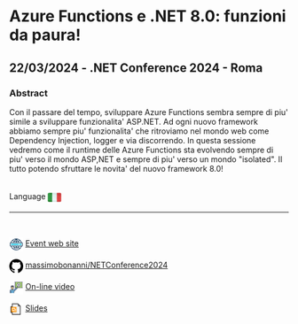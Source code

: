 # Azure Functions e .NET 8.0: funzioni da paura!
##  22/03/2024 - .NET Conference 2024 - Roma
### Abstract 
Con il passare del tempo, sviluppare Azure Functions sembra sempre di piu' simile a sviluppare funzionalita' ASP.NET. Ad ogni nuovo framework abbiamo sempre piu' funzionalita' che ritroviamo nel mondo web come Dependency Injection, logger e via discorrendo. In questa sessione vedremo come il runtime delle Azure Functions sta evolvendo sempre di piu' verso il mondo ASP,NET e sempre di piu' verso un mondo "isolated". Il tutto potendo sfruttare le novita' del nuovo framework 8.0!

<br/>
Language <img width="25" src="https://raw.githubusercontent.com/massimobonanni/massimobonanni/master/images/flagitaly.svg" style="vertical-align:middle">

<br/>

---

<br/>
<p>
<img width="25" src="https://raw.githubusercontent.com/massimobonanni/massimobonanni/master/images/eventwebsite.svg" style="vertical-align:middle"> 
<a href="https://www.dotnetconf.it/">Event web site</a>
</p>

<p>
<img width="25" src="https://raw.githubusercontent.com/massimobonanni/massimobonanni/master/images/github.svg" style="vertical-align:middle"> 
<a href="https://github.com/massimobonanni/NETConference2024" target="_blank">massimobonanni/NETConference2024</a>
</p>

<p>
<img width="25" src="https://raw.githubusercontent.com/massimobonanni/massimobonanni/master/images/video.svg" style="vertical-align:middle"> 
<a href="https://youtu.be/cOPvAut17EM?t=3220" target="_blank">On-line video</a>
</p> 

<p>
<img width="25" src="https://raw.githubusercontent.com/massimobonanni/massimobonanni/master/images/slides.svg" style="vertical-align:middle"> 
<a href="https://raw.githubusercontent.com/massimobonanni/massimobonanni/master/slides/NETConferenceRome2024.pdf">Slides</a>
</p>